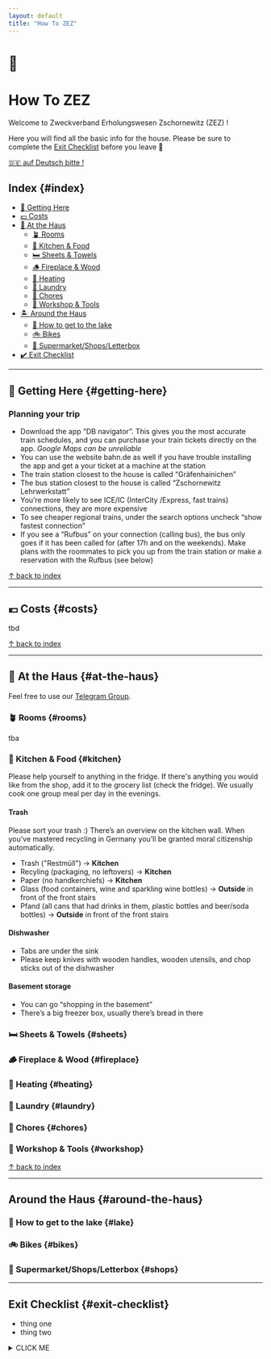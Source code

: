 ```yaml
---
layout: default
title: "How To ZEZ"
---
```


# 🌷
# How To ZEZ

Welcome to Zweckverband Erholungswesen Zschornewitz (ZEZ) ! 

Here you will find all the basic info for the house. Please be sure to complete the [Exit Checklist](#exit-checklist) before you leave 🍄

<a id="deutsch" href="#">🇩🇪 auf Deutsch bitte !</a>

## Index {#index}

- [📍 Getting Here](#getting-here)
- [💶 Costs](#costs)
- [🏡 At the Haus](#at-the-haus)
	- [🪴 Rooms](#rooms)
	- [🥕 Kitchen & Food](#kitchen)
	- [🛏 Sheets & Towels](#sheets)
	- [🪵 Fireplace & Wood](#fireplace)
	- [🥵 Heating](#heating)
	- [🧺 Laundry](#laundry)
	- [🧹 Chores](#chores)
	- [🔧 Workshop & Tools](#workshop)
- [🏝 Around the Haus](#around-the-haus)
	- [🦆 How to get to the lake](#lake)
	- [🚲 Bikes](#bikes)
	- [🛒 Supermarket/Shops/Letterbox](#shops)
- [✔️ Exit Checklist](#exit-checklist)  

---

## 📍 Getting Here {#getting-here}

### Planning your trip
- Download the app “DB navigator”. This gives you the most accurate train schedules, and you can purchase your train tickets directly on the app. *Google Maps can be unreliable*
- You can use the website bahn.de as well if you have trouble installing the app and get a your ticket at a machine at the station
- The train station closest to the house is called “Gräfenhainichen”
- The bus station closest to the house is called “Zschornewitz Lehrwerkstatt”
- You’re more likely to see ICE/IC (InterCity /Express, fast trains) connections, they are more expensive
- To see cheaper regional trains, under the search options uncheck “show fastest connection”
- If you see a “Rufbus” on your connection (calling bus), the bus only goes if it has been called for (after 17h and on the weekends). Make plans with the roommates to pick you up from the train station or make a reservation with the Rufbus (see below)


<a class="toplink" href="#index">&uarr; back to index</a>

---

## 💶 Costs {#costs}

tbd

<a class="toplink" href="#index">&uarr; back to index</a>

---

## 🏡 At the Haus {#at-the-haus}

Feel free to use our [Telegram Group](https://t.me/+diD1q9Kbf8k1ZjFi).

### 🪴 Rooms {#rooms}

tba

### 🥕 Kitchen & Food {#kitchen}

Please help yourself to anything in the fridge. If there's anything you would like from the shop, add it to the grocery list (check the fridge). We usually cook one group meal per day in the evenings.

#### Trash
Please sort your trash :) There’s an overview on the kitchen wall. When you’ve mastered recycling in Germany you’ll be granted moral citizenship automatically.

- Trash ("Restmüll") &rarr; **Kitchen**
- Recyling (packaging, no leftovers) &rarr; **Kitchen**
- Paper (no handkerchiefs) &rarr; **Kitchen**
- Glass (food containers, wine and sparkling wine bottles) &rarr; **Outside** in front of the front stairs
- Pfand (all cans that had drinks in them, plastic bottles and beer/soda bottles) &rarr; **Outside** in front of the front stairs

#### Dishwasher
- Tabs are under the sink
- Please keep knives with wooden handles, wooden utensils, and chop sticks out of the dishwasher

#### Basement storage
- You can go “shopping in the basement”
- There’s a big freezer box, usually there’s bread in there


### 🛏 Sheets & Towels {#sheets}

### 🪵 Fireplace & Wood {#fireplace}

### 🥵 Heating {#heating}

### 🧺 Laundry {#laundry}

### 🧹 Chores {#chores}

### 🔧 Workshop & Tools {#workshop}



<a class="toplink" href="#index">&uarr; back to index</a>

---

## Around the Haus {#around-the-haus}

### 🦆 How to get to the lake {#lake}

### 🚲 Bikes {#bikes}

### 🛒 Supermarket/Shops/Letterbox {#shops}

---

## Exit Checklist {#exit-checklist}

- thing one  
- thing two







<details><summary>CLICK ME</summary>

here is the stuff

</details>



